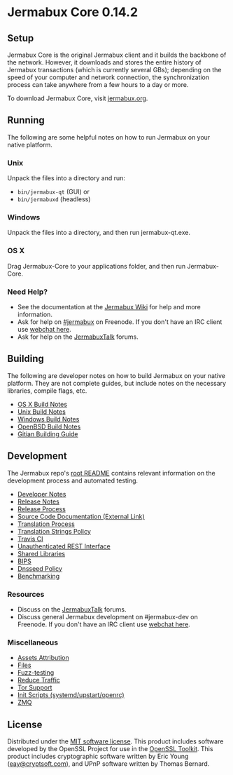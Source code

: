 Jermabux Core 0.14.2
=====================

Setup
---------------------
Jermabux Core is the original Jermabux client and it builds the backbone of the network. However, it downloads and stores the entire history of Jermabux transactions (which is currently several GBs); depending on the speed of your computer and network connection, the synchronization process can take anywhere from a few hours to a day or more.

To download Jermabux Core, visit [jermabux.org](https://jermabux.org).

Running
---------------------
The following are some helpful notes on how to run Jermabux on your native platform.

### Unix

Unpack the files into a directory and run:

- `bin/jermabux-qt` (GUI) or
- `bin/jermabuxd` (headless)

### Windows

Unpack the files into a directory, and then run jermabux-qt.exe.

### OS X

Drag Jermabux-Core to your applications folder, and then run Jermabux-Core.

### Need Help?

* See the documentation at the [Jermabux Wiki](https://jermabux.info/)
for help and more information.
* Ask for help on [#jermabux](http://webchat.freenode.net?channels=jermabux) on Freenode. If you don't have an IRC client use [webchat here](http://webchat.freenode.net?channels=jermabux).
* Ask for help on the [JermabuxTalk](https://jermabuxtalk.io/) forums.

Building
---------------------
The following are developer notes on how to build Jermabux on your native platform. They are not complete guides, but include notes on the necessary libraries, compile flags, etc.

- [OS X Build Notes](build-osx.md)
- [Unix Build Notes](build-unix.md)
- [Windows Build Notes](build-windows.md)
- [OpenBSD Build Notes](build-openbsd.md)
- [Gitian Building Guide](gitian-building.md)

Development
---------------------
The Jermabux repo's [root README](/README.md) contains relevant information on the development process and automated testing.

- [Developer Notes](developer-notes.md)
- [Release Notes](release-notes.md)
- [Release Process](release-process.md)
- [Source Code Documentation (External Link)](https://dev.visucore.com/jermabux/doxygen/)
- [Translation Process](translation_process.md)
- [Translation Strings Policy](translation_strings_policy.md)
- [Travis CI](travis-ci.md)
- [Unauthenticated REST Interface](REST-interface.md)
- [Shared Libraries](shared-libraries.md)
- [BIPS](bips.md)
- [Dnsseed Policy](dnsseed-policy.md)
- [Benchmarking](benchmarking.md)

### Resources
* Discuss on the [JermabuxTalk](https://jermabuxtalk.io/) forums.
* Discuss general Jermabux development on #jermabux-dev on Freenode. If you don't have an IRC client use [webchat here](http://webchat.freenode.net/?channels=jermabux-dev).

### Miscellaneous
- [Assets Attribution](assets-attribution.md)
- [Files](files.md)
- [Fuzz-testing](fuzzing.md)
- [Reduce Traffic](reduce-traffic.md)
- [Tor Support](tor.md)
- [Init Scripts (systemd/upstart/openrc)](init.md)
- [ZMQ](zmq.md)

License
---------------------
Distributed under the [MIT software license](/COPYING).
This product includes software developed by the OpenSSL Project for use in the [OpenSSL Toolkit](https://www.openssl.org/). This product includes
cryptographic software written by Eric Young ([eay@cryptsoft.com](mailto:eay@cryptsoft.com)), and UPnP software written by Thomas Bernard.
